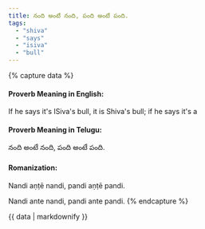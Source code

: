 ```yaml
---
title: నంది అంటే నంది, పంది అంటే పంది.
tags:
  - "shiva"
  - "says"
  - "isiva"
  - "bull"
---
```


{% capture data %}
#### Proverb Meaning in English:
If he says it's ISiva's bull, it is Shiva's bull; if he says it's a

#### Proverb Meaning in Telugu:
నంది అంటే నంది, పంది అంటే పంది.

#### Romanization:
Nandi aṇṭē nandi, pandi aṇṭē pandi.

Nandi ante nandi, pandi ante pandi.
{% endcapture %}

{{ data | markdownify }}

